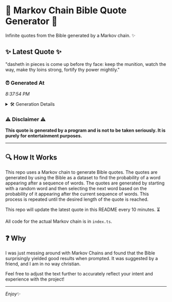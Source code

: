 # 📖 Markov Chain Bible Quote Generator 📖

Infinite quotes from the Bible generated by a Markov chain. ✨

## ✨ Latest Quote ✨
"dasheth in pieces is come up before thy face: keep the munition, watch the way, make thy loins strong, fortify thy power mightily."

### ⏰ Generated At
*8:37:54 PM*

<details>
    <summary>🛠️ Generation Details</summary>
    <p>
        <strong>🌱 Seed:</strong> dasheth<br>
        <strong>🔄 Iterations:</strong> 22<br>
        <strong>📜 Context History:</strong><br>[ dasheth ]: in<br>[ dasheth, in ]: pieces<br>[ dasheth, in, pieces ]: is<br>[ dasheth, in, pieces, is ]: come<br>[ dasheth, in, pieces, is, come ]: up<br>[ dasheth, in, pieces, is, come, up ]: before<br>[ in, pieces, is, come, up, before ]: thy<br>[ pieces, is, come, up, before, thy ]: face:<br>[ is, come, up, before, thy, face: ]: keep<br>[ come, up, before, thy, face:, keep ]: the<br>[ up, before, thy, face:, keep, the ]: munition,<br>[ before, thy, face:, keep, the, munition, ]: watch<br>[ thy, face:, keep, the, munition,, watch ]: the<br>[ face:, keep, the, munition,, watch, the ]: way,<br>[ keep, the, munition,, watch, the, way, ]: make<br>[ the, munition,, watch, the, way,, make ]: thy<br>[ munition,, watch, the, way,, make, thy ]: loins<br>[ watch, the, way,, make, thy, loins ]: strong,<br>[ the, way,, make, thy, loins, strong, ]: fortify<br>[ way,, make, thy, loins, strong,, fortify ]: thy<br>[ make, thy, loins, strong,, fortify, thy ]: power<br>[ thy, loins, strong,, fortify, thy, power ]: mightily.<br>
    </p>
</details>

### ⚠️ Disclaimer ⚠️
**This quote is generated by a program and is not to be taken seriously. It is purely for entertainment purposes.**

---

## 🔍 How It Works

This repo uses a Markov chain to generate Bible quotes. The quotes are generated by using the Bible as a dataset to find the probability of a word appearing after a sequence of words. The quotes are generated by starting with a random word and then selecting the next word based on the probability of it appearing after the current sequence of words. This process is repeated until the desired length of the quote is reached.

This repo will update the latest quote in this README every 10 minutes. ⏳

All code for the actual Markov chain is in `index.ts`.

## ❓ Why

I was just messing around with Markov Chains and found that the Bible surprisingly yielded good results when prompted. 
It was suggested by a friend, and I am in no way christian.

Feel free to adjust the text further to accurately reflect your intent and experience with the project!

---

*Enjoy*✨
